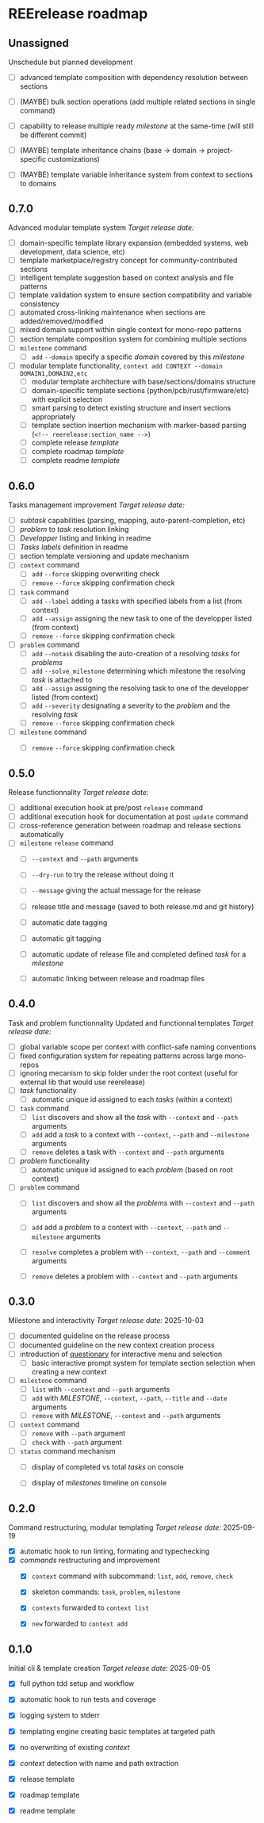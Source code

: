 # REErelease roadmap

## Unassigned

Unschedule but planned development
- [ ] advanced template composition with dependency resolution between sections
- [ ] (MAYBE) bulk section operations (add multiple related sections in single command)
- [ ] capability to release multiple ready *milestone* at the same-time (will still be different commit)
- [ ] (MAYBE) template inheritance chains (base → domain → project-specific customizations)
- [ ] (MAYBE) template variable inheritance system from context to sections to domains


## 0.7.0

Advanced modular template system
*Target release date:*

- [ ] domain-specific template library expansion (embedded systems, web development, data science, etc)
- [ ] template marketplace/registry concept for community-contributed sections
- [ ] intelligent template suggestion based on context analysis and file patterns
- [ ] template validation system to ensure section compatibility and variable consistency
- [ ] automated cross-linking maintenance when sections are added/removed/modified
- [ ] mixed domain support within single context for mono-repo patterns
- [ ] section template composition system for combining multiple sections
- [ ] `milestone` command
  - [ ] `add` `--domain` specify a specific *domain* covered by this *milestone*
- [ ] modular template functionality, `context add CONTEXT --domain DOMAIN1,DOMAIN2,etc`
  - [ ] modular template architecture with base/sections/domains structure
  - [ ] domain-specific template sections (python/pcb/rust/firmware/etc) with explicit selection
  - [ ] smart parsing to detect existing structure and insert sections appropriately
  - [ ] template section insertion mechanism with marker-based parsing (`<!-- reerelease:section_name -->`)
  - [ ] complete release *template*
  - [ ] complete roadmap *template*
  - [ ] complete readme *template*

## 0.6.0

Tasks management improvement
*Target release date:*

- [ ] *subtask* capabilities (parsing, mapping, auto-parent-completion, etc)
- [ ] *problem* to *task* resolution linking
- [ ] *Developper* listing and linking in readme
- [ ] *Tasks* *labels* definition in readme
- [ ] section template versioning and update mechanism
- [ ] `context` command
  - [ ] `add` `--force` skipping overwriting check
  - [ ] `remove` `--force` skipping confirmation check
- [ ] `task` command
  - [ ] `add` `--label` adding a tasks with specified labels from a list (from context)
  - [ ] `add` `--assign` assigning the new task to one of the developper listed (from context)
  - [ ] `remove` `--force` skipping confirmation check
- [ ] `problem` command
  - [ ] `add` `--notask` disabling the auto-creation of a resolving *tasks* for *problems*
  - [ ] `add` `--solve_milestone` determining which milestone the resolving *task* is attached to
  - [ ] `add` `--assign` assigning the resolving task to one of the developper listed (from context)
  - [ ] `add` `--severity` designating a severity to the *problem* and the resolving *task*
  - [ ] `remove` `--force` skipping confirmation check
- [ ] `milestone` command
  - [ ] `remove` `--force` skipping confirmation check


## 0.5.0

Release functionnality
*Target release date:*

- [ ] additional execution hook at pre/post `release` command
- [ ] additional execution hook for documentation at post `update` command
- [ ] cross-reference generation between roadmap and release sections automatically
- [ ] `milestone` `release` command
  - [ ] `--context` and `--path` arguments
  - [ ] `--dry-run` to try the release without doing it
  - [ ] `--message` giving the actual message for the release
  - [ ] release title and message (saved to both release.md and git history)
  - [ ] automatic date tagging
  - [ ] automatic git tagging
  - [ ] automatic update of release file and completed defined *task* for a *milestone*
  - [ ] automatic linking between release and roadmap files


## 0.4.0

Task and problem functionnality
Updated and functionnal templates
*Target release date:*

- [ ] global variable scope per context with conflict-safe naming conventions
- [ ] fixed configuration system for repeating patterns across large mono-repos
- [ ] ignoring mecanism to skip folder under the root context (useful for external lib that would use reerelease)
- [ ] *task* functionality
  - [ ] automatic unique id assigned to each *tasks* (within a context)
- [ ] `task` command
  - [ ] `list` discovers and show all the *task* with `--context` and `--path` arguments
  - [ ] `add` add a *task* to a context with `--context`, `--path` and `--milestone` arguments
  - [ ] `remove` deletes a task with `--context` and `--path` arguments
- [ ] *problem* functionality
  - [ ] automatic unique id assigned to each *problem* (based on root context)
- [ ] `problem` command
  - [ ] `list` discovers and show all the *problems* with `--context` and `--path` arguments
  - [ ] `add` add a *problem* to a context with `--context`, `--path` and `--milestone` arguments
  - [ ] `resolve` completes a problem with `--context`, `--path` and `--comment` arguments
  - [ ] `remove` deletes a problem with `--context` and `--path` arguments


## 0.3.0


Milestone and interactivity
*Target release date:* 2025-10-03

- [ ] documented guideline on the release process
- [ ] documented guideline on the new context creation process
- [ ] introduction of [questionary](https://github.com/tmbo/questionary) for interactive menu and selection
  - [ ] basic interactive prompt system for template section selection when creating a new context
- [ ] `milestone` command
  - [ ] `list` with `--context` and `--path` arguments
  - [ ] `add` with *MILESTONE*, `--context`, `--path`, `--title` and `--date` arguments
  - [ ] `remove` with *MILESTONE*, `--context` and `--path` arguments
- [ ] `context` command
  - [ ] `remove` with `--path` argument
  - [ ] `check` with `--path` argument
- [ ] `status` command mechanism
  - [ ] display of completed vs total *tasks* on console
  - [ ] display of *milestones* timeline on console


## 0.2.0

Command restructuring, modular templating
*Target release date:* 2025-09-19

- [x] automatic hook to run linting, formating and typechecking
- [x] *commands* restructuring and improvement
  - [x] `context` command with subcommand: `list`, `add`, `remove`, `check`
  - [x] skeleton commands: `task`, `problem`, `milestone`
  - [x] `contexts` forwarded to `context list`
  - [x] `new` forwarded to `context add`


## 0.1.0

Initial cli & template creation
*Target release date:* 2025-09-05

- [x] full python tdd setup and workflow
- [x] automatic hook to run tests and coverage
- [x] logging system to stderr
- [x] templating engine creating basic templates at targeted path
- [x] no overwriting of existing *context*
- [x] *context* detection with name and path extraction
- [x] release template
- [x] roadmap template
- [x] readme template

